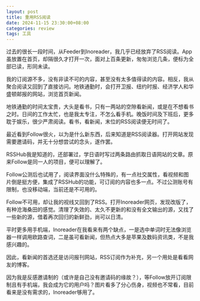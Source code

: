 ```yaml
---
layout: post
title: 重用RSS阅读
date: 2024-11-15 23:30:00+08:00
categories: review
tags: 工具
---
```


过去的很长一段时间，从Feeder到Inoreader，我几乎已经放弃了RSS阅读。App虽放置在首页，却隔很久才打开一次，面对上百条更新，匆匆浏览几条，便标为全部已读，形同未读。

我的订阅源不多，没有非读不可的内容，甚至没有太多值得读的内容。相反，我从聚合阅读又回到了直接访问。地铁通勤时，会打开卫报、纽约时报、经济学人和华盛顿邮报的网站，浏览首页新闻。

地铁通勤的时间太宝贵，大头是看书，只有一两站的空隙看新闻，或是在不想看书之时。日间的工作太忙，也是我太专注，不怎么看手机。晚饭时间及下班后，更多耽于娱乐，很少严肃阅读。看书，看新闻，末位的RSS阅读便无时间了。

最近看到Follow很火，以为是什么新东西，后来知道是RSS阅读器。打开网站发现需要邀请码，并无十分想尝试的念头，遂作罢。

RSSHub我是知道的，还部署过，学日语时写过两条路由抓取日语网站的文章。原来Follow是同一人的项目，便可以理解了。

Follow公测后也试用了，阅读界面没什么特殊的，有一点社交属性，看视频和图片倒是挺方便，集成了RSSHub的功能，可订阅的内容也多一点。不过公测账号有限制，也没移动端，当前还是不可用的。

Follow不可用，却让我的视线又回到了RSS。打开Inoreader网页，发现改版了，有种沧海桑田的感觉。清理了失效的、太久不更新的和没有全文输出的源，又找了一些新的源，借着再次回归的新鲜劲，尚可以日清。

平时更多用手机端，Inoreader在我看来有两个缺点，一是选中单词时无法像浏览器一样调用欧路查词，二是虽可看新闻，但热点大多是苹果及数码资讯类，不是我感兴趣的。

因此，看新闻的首选还是访问报刊网站，RSS订阅作为补充，另一个用处是看看网友的博客。

因为我是反感邀请制的（或许是自己没有邀请码的缘故？），等Follow放开订阅限制且有手机端，我会成为它的用户吗？图片看多了分心伤身，视频也不常看，目前看来是没有需求的，Inoreader够用了。
